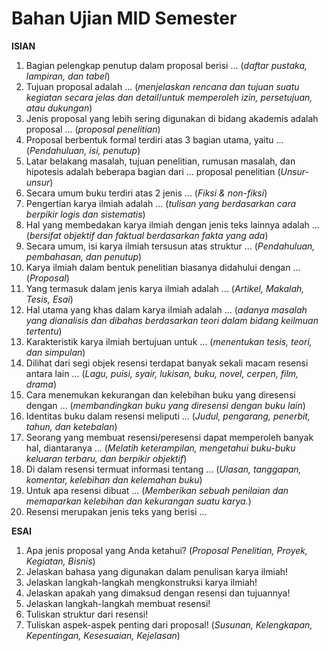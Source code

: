 # Bahan Ujian MID Semester

**ISIAN**
1. Bagian pelengkap penutup dalam proposal berisi ... (*daftar pustaka, lampiran, dan tabel*)
2. Tujuan proposal adalah ... (*menjelaskan rencana dan tujuan suatu kegiatan secara jelas dan detail*/*untuk memperoleh izin, persetujuan, atau dukungan*)
3. Jenis proposal yang lebih sering digunakan di bidang akademis adalah proposal ... (*proposal penelitian*)
4. Proposal berbentuk formal terdiri atas 3 bagian utama, yaitu ... (*Pendahuluan, isi, penutup*)
5. Latar belakang masalah, tujuan penelitian, rumusan masalah, dan hipotesis adalah beberapa bagian dari ... proposal penelitian (*Unsur-unsur*)
6. Secara umum buku terdiri atas 2 jenis ... (*Fiksi & non-fiksi*)
7. Pengertian karya ilmiah adalah ... (*tulisan yang berdasarkan cara berpikir logis dan sistematis*)
8. Hal yang membedakan karya ilmiah dengan jenis teks lainnya adalah ... (*bersifat objektif dan faktual berdasarkan fakta yang ada*)
9. Secara umum, isi karya ilmiah tersusun atas struktur ... (*Pendahuluan, pembahasan, dan penutup*)
10. Karya ilmiah dalam bentuk penelitian biasanya didahului dengan ... (*Proposal*)
11. Yang termasuk dalam jenis karya ilmiah adalah ... (*Artikel, Makalah, Tesis, Esai*)
12. Hal utama yang khas dalam karya ilmiah adalah ... (*adanya masalah yang dianalisis dan dibahas berdasarkan teori dalam bidang keilmuan tertentu*)
13. Karakteristik karya ilmiah bertujuan untuk ... (*menentukan tesis, teori, dan simpulan*)
14. Dilihat dari segi objek resensi terdapat banyak sekali macam resensi antara lain ... (*Lagu, puisi, syair, lukisan, buku, novel, cerpen, film, drama*)
15. Cara menemukan kekurangan dan kelebihan buku yang diresensi dengan ... (*membandingkan buku yang diresensi dengan buku lain*)
16. Identitas buku dalam resensi meliputi ... (*Judul, pengarang, penerbit, tahun, dan ketebalan*)
17. Seorang yang membuat resensi/peresensi dapat memperoleh banyak hal, diantaranya ... (*Melatih keterampilan, mengetahui buku-buku keluaran terbaru, dan berpikir objektif*)
18. Di dalam resensi termuat informasi tentang ... (*Ulasan, tanggapan, komentar, kelebihan dan kelemahan buku*)
19. Untuk apa resensi dibuat ... (*Memberikan sebuah penilaian dan memaparkan kelebihan dan kekurangan suatu karya.*) 
20. Resensi merupakan jenis teks yang berisi ...

**ESAI**
1. Apa jenis proposal yang Anda ketahui? (*Proposal Penelitian, Proyek, Kegiatan, Bisnis*)
2. Jelaskan bahasa yang digunakan dalam penulisan karya ilmiah!
3. Jelaskan langkah-langkah mengkonstruksi karya ilmiah!
4. Jelaskan apakah yang dimaksud dengan resensi dan tujuannya!
5. Jelaskan langkah-langkah membuat resensi!
6. Tuliskan struktur dari resensi!
7. Tuliskan aspek-aspek penting dari proposal! (*Susunan, Kelengkapan, Kepentingan, Kesesuaian, Kejelasan*)